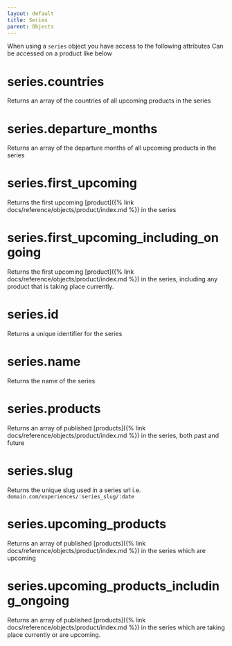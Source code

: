 ```yaml
---
layout: default
title: Series
parent: Objects
---
```


When using a `series` object you have access to the following attributes
Can be accessed on a product like below

# series.countries

Returns an array of the countries of all upcoming products in the series

# series.departure_months

Returns an array of the departure months of all upcoming products in the series

# series.first_upcoming

Returns the first upcoming [product]({% link docs/reference/objects/product/index.md %}) in the series

# series.first_upcoming_including_ongoing

Returns the first upcoming [product]({% link docs/reference/objects/product/index.md %}) in the series, including any product that is taking place currently.

# series.id

Returns a unique identifier for the series

# series.name

Returns the name of the series

# series.products

Returns an array of published [products]({% link docs/reference/objects/product/index.md %}) in the series, both past and future

# series.slug

Returns the unique slug used in a series url i.e. `domain.com/experiences/:series_slug/:date`

# series.upcoming_products

Returns an array of published [products]({% link docs/reference/objects/product/index.md %}) in the series which are upcoming

# series.upcoming_products_including_ongoing

Returns an array of published [products]({% link docs/reference/objects/product/index.md %}) in the series which are taking place currently or are upcoming.

